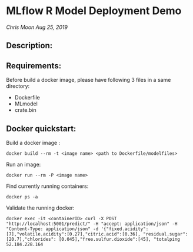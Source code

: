 # MLflow R Model Deployment Demo

*Chris Moon*
*Aug 25, 2019*

## Description:


## Requirements:
Before build a docker image, please have following 3 files in a same directory:
* Dockerfile
* MLmodel
* crate.bin

## Docker quickstart:

Build a docker image :
```
docker build --rm -t <image name> <path to Dockerfile/modelfiles>
```

Run an image:
```
docker run --rm -P <image name>
```

Find currently running containers:
```
docker ps -a
```

Validate the running docker:
```
docker exec -it <containerID> curl -X POST "http://localhost:5001/predict/" -H "accept: application/json" -H "Content-Type: application/json" -d '{"fixed.acidity":[7],"volatile.acidity":[0.27],"citric.acid":[0.36], "residual.sugar":[20.7],"chlorides": [0.045],"free.sulfur.dioxide":[45], "totalping 52.184.228.164
```
